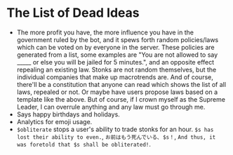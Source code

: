 # The List of Dead Ideas
- The more profit you have, the more influence you have in the government ruled by the bot, and it spews forth random policies/laws which can be voted on by everyone in the server. These policies are generated from a list, some examples are "You are not allowed to say _____ or else you will be jailed for 5 minutes.", and an opposite effect repealing an existing law. Stonks are not random themselves, but the individual companies that make up macrotrends are. And of course, there'll be a constitution that anyone can read which shows the list of all laws, repealed or not. Or maybe have users propose laws based on a template like the above. But of course, if I crown myself as the Supreme Leader, I can overrule anything and any law must go through me.
- Says happy birthdays and holidays.
- Analytics for emoji usage.
- `$obliterate` stops a user's ability to trade stonks for an hour. `$s has lost their ability to even.`, `お前はもう死んでいる､ $s！`, `And thus, it was foretold that $s shall be obliterated!`.